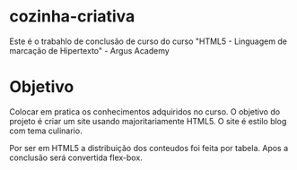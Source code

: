# cozinha-criativa
Este é o trabahlo de conclusão de curso do curso "HTML5 - Linguagem de marcação de Hipertexto" - Argus Academy

# Objetivo
Colocar em pratica os conhecimentos adquiridos no curso. O objetivo do projeto é criar um site usando majoritariamente HTML5. 
O site é estilo blog com tema culinario.

Por ser em HTML5 a distribuição dos conteudos foi feita por tabela. Apos a conclusão será convertida flex-box.

